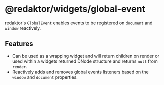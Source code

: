 # @redaktor/widgets/global-event

redaktor's `GlobalEvent` enables events to be registered on `document` and `window` reactively.

## Features

- Can be used as a wrapping widget and will return children on render or used within a widgets returned DNode structure and returns `null` from `render`.
- Reactively adds and removes global events listeners based on the `window` and `document` properties.
